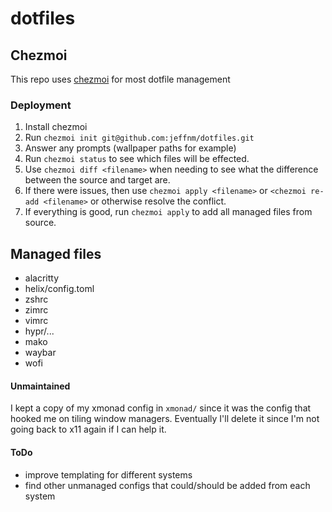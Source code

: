 # dotfiles

## Chezmoi
This repo uses [chezmoi](https://www.chezmoi.io/) for most dotfile management

### Deployment
1. Install chezmoi
2. Run `chezmoi init git@github.com:jeffnm/dotfiles.git`
3. Answer any prompts (wallpaper paths for example)
4. Run `chezmoi status` to see which files will be effected.
5. Use `chezmoi diff <filename>` when needing to see what the difference between the source and target are. 
6. If there were issues, then use `chezmoi apply <filename>` or `<chezmoi re-add <filename>` or otherwise resolve the conflict.
7. If everything is good, run `chezmoi apply` to add all managed files from source. 

## Managed files
* alacritty
* helix/config.toml
* zshrc
* zimrc
* vimrc
* hypr/...
* mako
* waybar
* wofi

#### Unmaintained
I kept a copy of my xmonad config in `xmonad/` since it was the config that hooked me on tiling window managers. Eventually I'll delete it since I'm not going back to x11 again if I can help it.

#### ToDo
* improve templating for different systems
* find other unmanaged configs that could/should be added from each system
